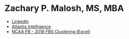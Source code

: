 # Zachary P. Malosh, MS, MBA
+ [LinkedIn](https://www.linkedin.com/in/malosh/)
+ [Atlantis Intelligence](http://atlantis.soccer)
+ [NCAA FB - 2018 FBS Clustering (Excel)](https://malosh.z14.web.core.windows.net/Fbs2018.xlsx)

